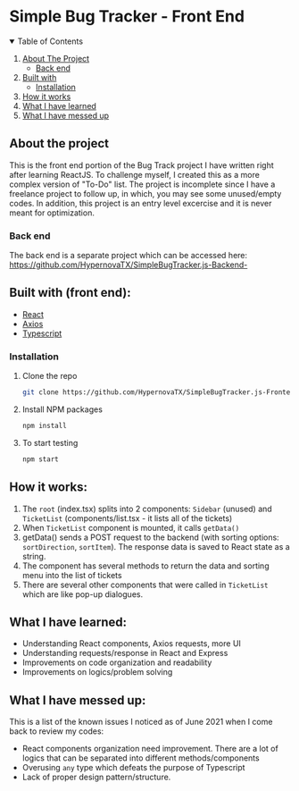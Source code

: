 # Simple Bug Tracker - Front End

<!-- TABLE OF CONTENTS -->
<details open="open">
  <summary>Table of Contents</summary>
  <ol>
    <li>
      <a href="#about-the-project">About The Project</a>
      <ul>
        <li><a href="#back-end">Back end</a></li>
      </ul>
    </li>
    <li>
      <a href="#built-with-front-end">Built with</a>
      <ul>
        <li><a href="#installation">Installation</a></li>
      </ul>
    </li>
    <li><a href="#how-it-works">How it works</a></li>
    <li><a href="#what-i-have-learned">What I have learned</a></li>
    <li><a href="#what-i-have-messed-up">What I have messed up</a></li>
  </ol>
</details>


## About the project
This is the front end portion of the Bug Track project I have written right after learning ReactJS. To challenge myself, I created this as a more complex version of "To-Do" list. The project is incomplete since I have a freelance project to follow up, in which, you may see some unused/empty codes. In addition, this project is an entry level excercise and it is never meant for optimization.

### Back end
The back end is a separate project which can be accessed here: https://github.com/HypernovaTX/SimpleBugTracker.js-Backend-


## Built with (front end):
* [React](https://reactjs.org/)
* [Axios](https://www.npmjs.com/package/axios)
* [Typescript](https://www.typescriptlang.org/)

### Installation
1. Clone the repo
    ```sh
    git clone https://github.com/HypernovaTX/SimpleBugTracker.js-Frontend-.git
    ```
2. Install NPM packages
    ```sh
    npm install
    ```
3. To start testing
    ```sh
    npm start
    ```

## How it works:
1. The `root` (index.tsx) splits into 2 components: `Sidebar` (unused) and `TicketList` (components/list.tsx - it lists all of the tickets)
2. When `TicketList` component is mounted, it calls `getData()`
3. getData() sends a POST request to the backend (with sorting options: `sortDirection`, `sortItem`). The response data is saved to React state as a string.
4. The component has several methods to return the data and sorting menu into the list of tickets
5. There are several other components that were called in `TicketList` which are like pop-up dialogues.

## What I have learned:
- Understanding React components, Axios requests, more UI
- Understanding requests/response in React and Express
- Improvements on code organization and readability
- Improvements on logics/problem solving
 
## What I have messed up:
This is a list of the known issues I noticed as of June 2021 when I come back to review my codes:
- React components organization need improvement. There are a lot of logics that can be separated into different methods/components
- Overusing `any` type which defeats the purpose of Typescript
- Lack of proper design pattern/structure.

